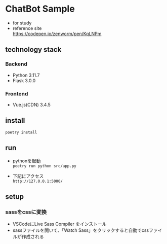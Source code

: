 # ChatBot Sample
- for study  
- reference site  
  https://codepen.io/zenworm/pen/KqLNPm

## technology stack
### Backend
- Python 3.11.7
- Flask 3.0.0

### Frontend
- Vue.js(CDN) 3.4.5

## install
`poetry install`

## run
- pythonを起動  
`poetry run python src/app.py`

- 下記にアクセス  
`http://127.0.0.1:5000/`

## setup
### sassをcssに変換
- VSCodeにLive Sass Compiler をインストール
- sassファイルを開いて、「Watch Sass」をクリックすると自動でcssファイルが作成される